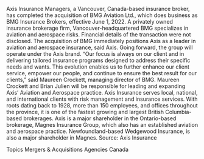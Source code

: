 Axis Insurance Managers, a Vancouver, Canada-based insurance broker, has completed the acquisition of BMG Aviation Ltd., which does business as BMG Insurance Brokers, effective June 1, 2022.
A privately owned insurance brokerage firm, Vancouver-headquartered BMG specializes in aviation and aerospace risks.
Financial details of the transaction were not disclosed.
The acquisition of BMG immediately positions Axis as a leader in aviation and aerospace insurance, said Axis. Going forward, the group will operate under the Axis brand.
“Our focus is always on our client and in delivering tailored insurance programs designed to address their specific needs and wants. This evolution enables us to further enhance our client service, empower our people, and continue to ensure the best result for our clients,” said Maureen Crockett, managing director of BMG.
Maureen Crockett and Brian Julien will be responsible for leading and expanding Axis’ Aviation and Aerospace practice.
Axis Insurance serves local, national, and international clients with risk management and insurance services. With roots dating back to 1928, more than 150 employees, and offices throughout the province, it is one of the fastest growing and largest British Columbia-based brokerages. Axis is a major shareholder in the Ontario-based brokerage, Magnes Insurance Group, which also has an established aviation and aerospace practice. Newfoundland-based Wedgewood Insurance, is also a major shareholder in Magnes.
Source: Axis Insurance

Topics
Mergers & Acquisitions
Agencies
Canada

